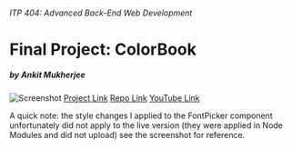 ###### ITP 404: Advanced Back-End Web Development

# Final Project: ColorBook

##### by Ankit Mukherjee

![Screenshot](Final-Project/final-project/public/Screenshot.png)
[Project Link](https://inspiring-bose-868e19.netlify.app)
[Repo Link](https://github.com/AnkitMukherjee/colorbook)
[YouTube Link](https://youtu.be/vdUxPvpVUoM)

A quick note: the style changes I applied to the FontPicker component unfortunately did not apply to the live version (they were applied in Node Modules and did not upload) see the screenshot for reference.
